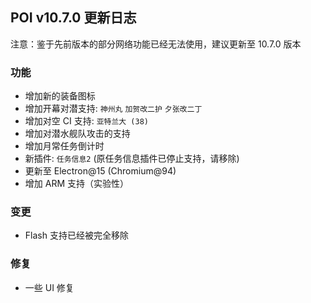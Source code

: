 ## POI v10.7.0 更新日志

注意：鉴于先前版本的部分网络功能已经无法使用，建议更新至 10.7.0 版本

### 功能

- 增加新的装备图标
- 增加开幕对潜支持: `神州丸` `加贺改二护` `夕张改二丁`
- 增加对空 CI 支持: `亚特兰大 (38)`
- 增加对潜水舰队攻击的支持
- 增加月常任务倒计时
- 新插件: `任务信息2` (原任务信息插件已停止支持，请移除)
- 更新至 Electron@15 (Chromium@94)
- 增加 ARM 支持（实验性）

### 变更

- Flash 支持已经被完全移除

### 修复

- 一些 UI 修复
